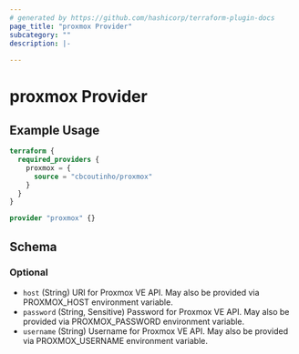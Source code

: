 ```yaml
---
# generated by https://github.com/hashicorp/terraform-plugin-docs
page_title: "proxmox Provider"
subcategory: ""
description: |-
  
---
```


# proxmox Provider



## Example Usage

```terraform
terraform {
  required_providers {
    proxmox = {
      source = "cbcoutinho/proxmox"
    }
  }
}

provider "proxmox" {}
```

<!-- schema generated by tfplugindocs -->
## Schema

### Optional

- `host` (String) URI for Proxmox VE API. May also be provided via PROXMOX_HOST environment variable.
- `password` (String, Sensitive) Password for Proxmox VE API. May also be provided via PROXMOX_PASSWORD environment variable.
- `username` (String) Username for Proxmox VE API. May also be provided via PROXMOX_USERNAME environment variable.
